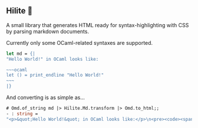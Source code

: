 Hilite 🎨
---------

A small library that generates HTML ready for syntax-highlighting with CSS by parsing markdown documents. 

Currently only some OCaml-related syntaxes are supported.

```ocaml
let md = {|
"Hello World!" in OCaml looks like:

~~~ocaml
let () = print_endline "Hello World!"
~~~
|}
```

And converting is as simple as...


```ocaml
# Omd.of_string md |> Hilite.Md.transform |> Omd.to_html;;
- : string =
"<p>&quot;Hello World!&quot; in OCaml looks like:</p>\n<pre><code><span class='ocaml-keyword-other'>let</span><span class='ocaml-source'> </span><span class='ocaml-constant-language'>()</span><span class='ocaml-source'> </span><span class='ocaml-keyword-operator'>=</span><span class='ocaml-source'> <"... (* string length 603; truncated *)
```

